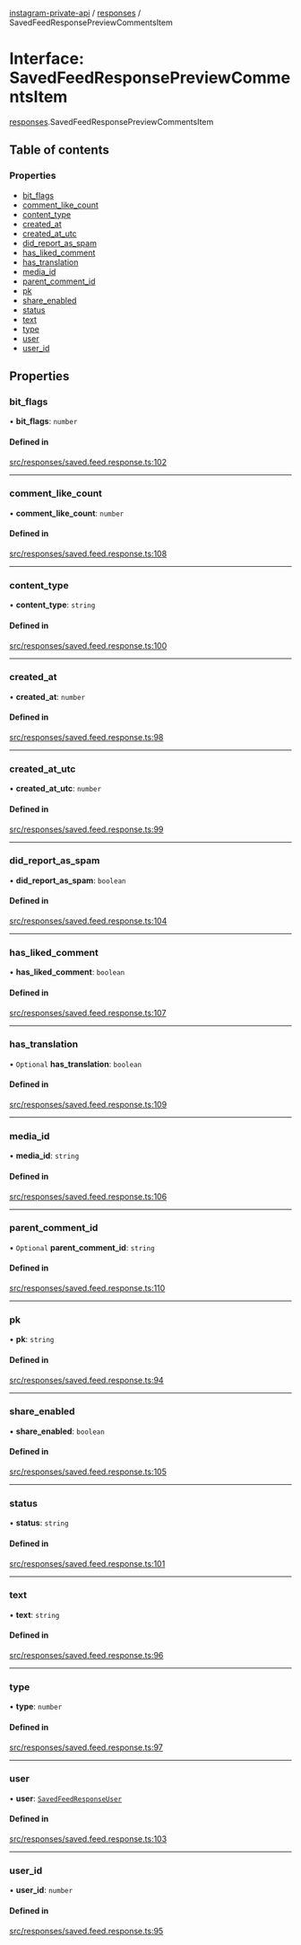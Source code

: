 [instagram-private-api](../../README.md) / [responses](../../modules/responses.md) / SavedFeedResponsePreviewCommentsItem

# Interface: SavedFeedResponsePreviewCommentsItem

[responses](../../modules/responses.md).SavedFeedResponsePreviewCommentsItem

## Table of contents

### Properties

- [bit\_flags](SavedFeedResponsePreviewCommentsItem.md#bit_flags)
- [comment\_like\_count](SavedFeedResponsePreviewCommentsItem.md#comment_like_count)
- [content\_type](SavedFeedResponsePreviewCommentsItem.md#content_type)
- [created\_at](SavedFeedResponsePreviewCommentsItem.md#created_at)
- [created\_at\_utc](SavedFeedResponsePreviewCommentsItem.md#created_at_utc)
- [did\_report\_as\_spam](SavedFeedResponsePreviewCommentsItem.md#did_report_as_spam)
- [has\_liked\_comment](SavedFeedResponsePreviewCommentsItem.md#has_liked_comment)
- [has\_translation](SavedFeedResponsePreviewCommentsItem.md#has_translation)
- [media\_id](SavedFeedResponsePreviewCommentsItem.md#media_id)
- [parent\_comment\_id](SavedFeedResponsePreviewCommentsItem.md#parent_comment_id)
- [pk](SavedFeedResponsePreviewCommentsItem.md#pk)
- [share\_enabled](SavedFeedResponsePreviewCommentsItem.md#share_enabled)
- [status](SavedFeedResponsePreviewCommentsItem.md#status)
- [text](SavedFeedResponsePreviewCommentsItem.md#text)
- [type](SavedFeedResponsePreviewCommentsItem.md#type)
- [user](SavedFeedResponsePreviewCommentsItem.md#user)
- [user\_id](SavedFeedResponsePreviewCommentsItem.md#user_id)

## Properties

### bit\_flags

• **bit\_flags**: `number`

#### Defined in

[src/responses/saved.feed.response.ts:102](https://github.com/Nerixyz/instagram-private-api/blob/4971f34/src/responses/saved.feed.response.ts#L102)

___

### comment\_like\_count

• **comment\_like\_count**: `number`

#### Defined in

[src/responses/saved.feed.response.ts:108](https://github.com/Nerixyz/instagram-private-api/blob/4971f34/src/responses/saved.feed.response.ts#L108)

___

### content\_type

• **content\_type**: `string`

#### Defined in

[src/responses/saved.feed.response.ts:100](https://github.com/Nerixyz/instagram-private-api/blob/4971f34/src/responses/saved.feed.response.ts#L100)

___

### created\_at

• **created\_at**: `number`

#### Defined in

[src/responses/saved.feed.response.ts:98](https://github.com/Nerixyz/instagram-private-api/blob/4971f34/src/responses/saved.feed.response.ts#L98)

___

### created\_at\_utc

• **created\_at\_utc**: `number`

#### Defined in

[src/responses/saved.feed.response.ts:99](https://github.com/Nerixyz/instagram-private-api/blob/4971f34/src/responses/saved.feed.response.ts#L99)

___

### did\_report\_as\_spam

• **did\_report\_as\_spam**: `boolean`

#### Defined in

[src/responses/saved.feed.response.ts:104](https://github.com/Nerixyz/instagram-private-api/blob/4971f34/src/responses/saved.feed.response.ts#L104)

___

### has\_liked\_comment

• **has\_liked\_comment**: `boolean`

#### Defined in

[src/responses/saved.feed.response.ts:107](https://github.com/Nerixyz/instagram-private-api/blob/4971f34/src/responses/saved.feed.response.ts#L107)

___

### has\_translation

• `Optional` **has\_translation**: `boolean`

#### Defined in

[src/responses/saved.feed.response.ts:109](https://github.com/Nerixyz/instagram-private-api/blob/4971f34/src/responses/saved.feed.response.ts#L109)

___

### media\_id

• **media\_id**: `string`

#### Defined in

[src/responses/saved.feed.response.ts:106](https://github.com/Nerixyz/instagram-private-api/blob/4971f34/src/responses/saved.feed.response.ts#L106)

___

### parent\_comment\_id

• `Optional` **parent\_comment\_id**: `string`

#### Defined in

[src/responses/saved.feed.response.ts:110](https://github.com/Nerixyz/instagram-private-api/blob/4971f34/src/responses/saved.feed.response.ts#L110)

___

### pk

• **pk**: `string`

#### Defined in

[src/responses/saved.feed.response.ts:94](https://github.com/Nerixyz/instagram-private-api/blob/4971f34/src/responses/saved.feed.response.ts#L94)

___

### share\_enabled

• **share\_enabled**: `boolean`

#### Defined in

[src/responses/saved.feed.response.ts:105](https://github.com/Nerixyz/instagram-private-api/blob/4971f34/src/responses/saved.feed.response.ts#L105)

___

### status

• **status**: `string`

#### Defined in

[src/responses/saved.feed.response.ts:101](https://github.com/Nerixyz/instagram-private-api/blob/4971f34/src/responses/saved.feed.response.ts#L101)

___

### text

• **text**: `string`

#### Defined in

[src/responses/saved.feed.response.ts:96](https://github.com/Nerixyz/instagram-private-api/blob/4971f34/src/responses/saved.feed.response.ts#L96)

___

### type

• **type**: `number`

#### Defined in

[src/responses/saved.feed.response.ts:97](https://github.com/Nerixyz/instagram-private-api/blob/4971f34/src/responses/saved.feed.response.ts#L97)

___

### user

• **user**: [`SavedFeedResponseUser`](SavedFeedResponseUser.md)

#### Defined in

[src/responses/saved.feed.response.ts:103](https://github.com/Nerixyz/instagram-private-api/blob/4971f34/src/responses/saved.feed.response.ts#L103)

___

### user\_id

• **user\_id**: `number`

#### Defined in

[src/responses/saved.feed.response.ts:95](https://github.com/Nerixyz/instagram-private-api/blob/4971f34/src/responses/saved.feed.response.ts#L95)
